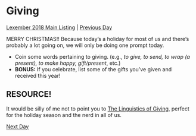 # Giving
[Lexember 2018 Main Listing](_prompts/r-conlangs/lexember/2018/toc_lex18.md) | [Previous Day](_prompts/r-conlangs/lexember/2018/prompts/w4/24.md)

MERRY CHRISTMAS!! Because today’s a holiday for most of us and there’s probably a lot going on, we will only be doing one prompt today.

+ Coin some words pertaining to giving. (e.g., _to give, to send, to wrap (a present), to make happy, gift/present_, etc.)
+ **BONUS:** If you celebrate, list some of the gifts you’ve given and received this year!

## RESOURCE!

It would be silly of me not to point you to [The Linguistics of Giving](https://drive.google.com/file/d/1V2pBX6Cs3NfA9XxVCCfYO0ZmJ9UYcA0B/view?usp=sharing), perfect for the holiday season and the nerd in all of us.

[Next Day](_prompts/r-conlangs/lexember/2018/prompts/w4/26.md)